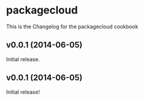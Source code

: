 packagecloud
===============
This is the Changelog for the packagecloud cookbook

v0.0.1 (2014-06-05)
-------------------
Initial release.


v0.0.1 (2014-06-05)
-------------------
Initial release!
